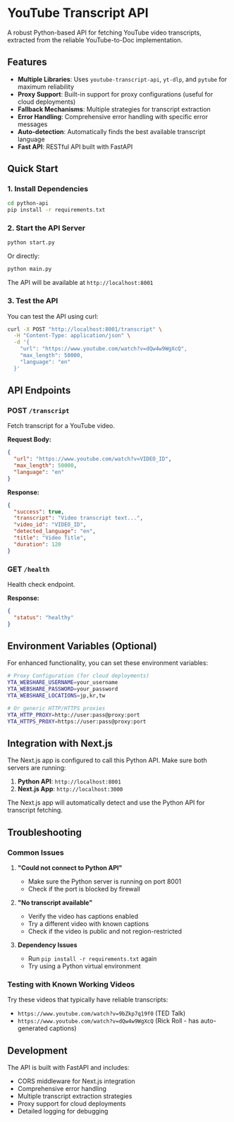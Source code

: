 # YouTube Transcript API

A robust Python-based API for fetching YouTube video transcripts, extracted from the reliable YouTube-to-Doc implementation.

## Features

- **Multiple Libraries**: Uses `youtube-transcript-api`, `yt-dlp`, and `pytube` for maximum reliability
- **Proxy Support**: Built-in support for proxy configurations (useful for cloud deployments)
- **Fallback Mechanisms**: Multiple strategies for transcript extraction
- **Error Handling**: Comprehensive error handling with specific error messages
- **Auto-detection**: Automatically finds the best available transcript language
- **Fast API**: RESTful API built with FastAPI

## Quick Start

### 1. Install Dependencies

```bash
cd python-api
pip install -r requirements.txt
```

### 2. Start the API Server

```bash
python start.py
```

Or directly:

```bash
python main.py
```

The API will be available at `http://localhost:8001`

### 3. Test the API

You can test the API using curl:

```bash
curl -X POST "http://localhost:8001/transcript" \
  -H "Content-Type: application/json" \
  -d '{
    "url": "https://www.youtube.com/watch?v=dQw4w9WgXcQ",
    "max_length": 50000,
    "language": "en"
  }'
```

## API Endpoints

### POST `/transcript`

Fetch transcript for a YouTube video.

**Request Body:**
```json
{
  "url": "https://www.youtube.com/watch?v=VIDEO_ID",
  "max_length": 50000,
  "language": "en"
}
```

**Response:**
```json
{
  "success": true,
  "transcript": "Video transcript text...",
  "video_id": "VIDEO_ID",
  "detected_language": "en",
  "title": "Video Title",
  "duration": 120
}
```

### GET `/health`

Health check endpoint.

**Response:**
```json
{
  "status": "healthy"
}
```

## Environment Variables (Optional)

For enhanced functionality, you can set these environment variables:

```bash
# Proxy Configuration (for cloud deployments)
YTA_WEBSHARE_USERNAME=your_username
YTA_WEBSHARE_PASSWORD=your_password
YTA_WEBSHARE_LOCATIONS=jp,kr,tw

# Or generic HTTP/HTTPS proxies
YTA_HTTP_PROXY=http://user:pass@proxy:port
YTA_HTTPS_PROXY=https://user:pass@proxy:port
```

## Integration with Next.js

The Next.js app is configured to call this Python API. Make sure both servers are running:

1. **Python API**: `http://localhost:8001`
2. **Next.js App**: `http://localhost:3000`

The Next.js app will automatically detect and use the Python API for transcript fetching.

## Troubleshooting

### Common Issues

1. **"Could not connect to Python API"**
   - Make sure the Python server is running on port 8001
   - Check if the port is blocked by firewall

2. **"No transcript available"**
   - Verify the video has captions enabled
   - Try a different video with known captions
   - Check if the video is public and not region-restricted

3. **Dependency Issues**
   - Run `pip install -r requirements.txt` again
   - Try using a Python virtual environment

### Testing with Known Working Videos

Try these videos that typically have reliable transcripts:

- `https://www.youtube.com/watch?v=9bZkp7q19f0` (TED Talk)
- `https://www.youtube.com/watch?v=dQw4w9WgXcQ` (Rick Roll - has auto-generated captions)

## Development

The API is built with FastAPI and includes:

- CORS middleware for Next.js integration
- Comprehensive error handling
- Multiple transcript extraction strategies
- Proxy support for cloud deployments
- Detailed logging for debugging
